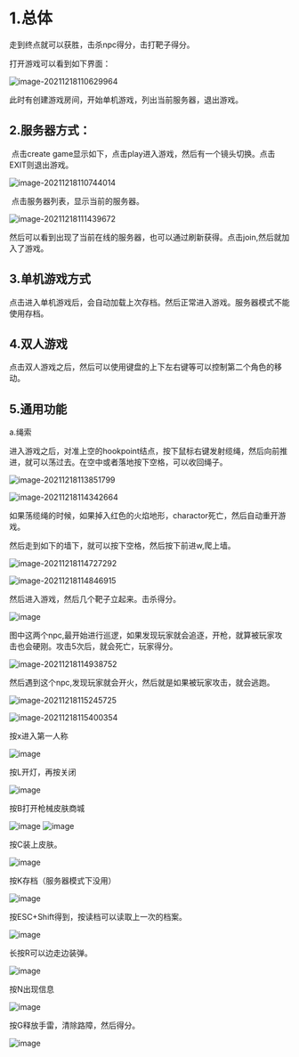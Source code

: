 

# 1.总体

走到终点就可以获胜，击杀npc得分，击打靶子得分。

打开游戏可以看到如下界面：

![image-20211218110629964](C:\Users\zhouchangjie\AppData\Roaming\Typora\typora-user-images\image-20211218110629964.png)

此时有创建游戏房间，开始单机游戏，列出当前服务器，退出游戏。

## 2.服务器方式：

​         点击create game显示如下，点击play进入游戏，然后有一个镜头切换。点击EXIT则退出游戏。

![image-20211218110744014](C:\Users\zhouchangjie\AppData\Roaming\Typora\typora-user-images\image-20211218110744014.png)

​           点击服务器列表，显示当前的服务器。

![image-20211218111439672](C:\Users\zhouchangjie\AppData\Roaming\Typora\typora-user-images\image-20211218111439672.png)

​        然后可以看到出现了当前在线的服务器，也可以通过刷新获得。点击join,然后就加入了游戏。



## 3.单机游戏方式

​		  点击进入单机游戏后，会自动加载上次存档。然后正常进入游戏。服务器模式不能使用存档。

## 4.双人游戏

​         点击双人游戏之后，然后可以使用键盘的上下左右键等可以控制第二个角色的移动。

## 5.通用功能

a.绳索

​         进入游戏之后，对准上空的hookpoint结点，按下鼠标右键发射缆绳，然后向前推进，就可以荡过去。在空中或者落地按下空格，可以收回绳子。

![image-20211218113851799](C:\Users\zhouchangjie\AppData\Roaming\Typora\typora-user-images\image-20211218113851799.png)          

![image-20211218114342664](C:\Users\zhouchangjie\AppData\Roaming\Typora\typora-user-images\image-20211218114342664.png)

如果荡缆绳的时候，如果掉入红色的火焰地形，charactor死亡，然后自动重开游戏。

然后走到如下的墙下，就可以按下空格，然后按下前进w,爬上墙。

![image-20211218114727292](C:\Users\zhouchangjie\AppData\Roaming\Typora\typora-user-images\image-20211218114727292.png)

![image-20211218114846915](C:\Users\zhouchangjie\AppData\Roaming\Typora\typora-user-images\image-20211218114846915.png)     



   然后进入游戏，然后几个靶子立起来。击杀得分。

![image](https://user-images.githubusercontent.com/63546000/143667541-665381ce-0c68-454a-897c-c6601cf3522d.png)

图中这两个npc,最开始进行巡逻，如果发现玩家就会追逐，开枪，就算被玩家攻击也会硬刚。攻击5次后，就会死亡，玩家得分。

![image-20211218114938752](C:\Users\zhouchangjie\AppData\Roaming\Typora\typora-user-images\image-20211218114938752.png)

然后遇到这个npc,发现玩家就会开火，然后就是如果被玩家攻击，就会逃跑。

![image-20211218115245725](C:\Users\zhouchangjie\AppData\Roaming\Typora\typora-user-images\image-20211218115245725.png)



![image-20211218115400354](C:\Users\zhouchangjie\AppData\Roaming\Typora\typora-user-images\image-20211218115400354.png)

按x进入第一人称

![image](https://user-images.githubusercontent.com/63546000/143667551-e16868aa-e841-47fd-9a09-27f962021221.png)








按L开灯，再按关闭

![image](https://user-images.githubusercontent.com/63546000/143667559-c9ca2b0d-e8cb-43b6-aab4-4f0a8d92af37.png)

按B打开枪械皮肤商城

![image](https://user-images.githubusercontent.com/63546000/143667563-514b5150-495e-4e0e-b0a4-8c7d602c463a.png)
![image](https://user-images.githubusercontent.com/63546000/143667564-2eefa7e9-ecfa-49d2-b4fa-e01ff9f9d432.png)



按C装上皮肤。

![image](https://user-images.githubusercontent.com/63546000/143667567-a2f80a7d-325c-4a4c-9606-a34cbd99e092.png)



按K存档（服务器模式下没用）

![image](https://user-images.githubusercontent.com/63546000/143667571-a90ddbe5-ef09-4dde-9329-1ab2f23c6385.png)


按ESC+Shift得到，按读档可以读取上一次的档案。

![image](https://user-images.githubusercontent.com/63546000/143667575-7f366ce2-f02f-4f76-97d0-8f717545fcc6.png)

长按R可以边走边装弹。

![image](https://user-images.githubusercontent.com/63546000/143667581-d6899a65-cb80-4794-905a-72641092a323.png)

按N出现信息

![image](https://user-images.githubusercontent.com/63546000/143667588-e2463e56-3fc3-4fb1-ad5e-9ca51a33e7b5.png)

按G释放手雷，清除路障，然后得分。

![image](https://user-images.githubusercontent.com/63546000/143667599-8c4d81fc-b31c-4b75-8cae-7f72e573ba24.png)
